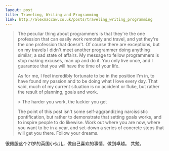 ```yaml
---
layout: post
title: Traveling, Writing and Programming
link: http://alexmaccaw.co.uk/posts/traveling_writing_programming
---
```

> <p>The peculiar thing about programmers is that they're the one profession that can easily work remotely and travel, and yet they're the one profession that doesn't. Of course there are exceptions, but on my travels I didn't meet another programmer doing anything similar; a sad state of affairs. My message to fellow programmers is stop making excuses, man up and do it. You only live once, and I guarantee that you will have the time of your life.</p>
> <p>As for me, I feel incredibly fortunate to be in the position I'm in, to have found my passion and to be doing what I love every day. That said, much of my current situation is no accident or fluke, but rather the result of planning, goals and work.</p>
>> The harder you work, the luckier you get
> <p>The point of this post isn't some self-aggrandizing narcissistic pontification, but rather to demonstrate that setting goals works, and to inspire people to do likewise. Work out where you are now, where you want to be in a year, and set-down a series of concrete steps that will get you there. Follow your dreams.</p>

很佩服这个21岁的英国小伙儿，做自己喜欢的事情，做到卓越。
共勉。